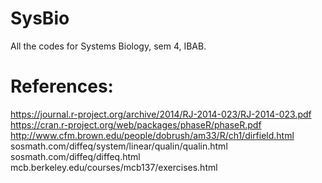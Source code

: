 # SysBio
All the codes for Systems Biology, sem 4, IBAB.

# References:
https://journal.r-project.org/archive/2014/RJ-2014-023/RJ-2014-023.pdf
https://cran.r-project.org/web/packages/phaseR/phaseR.pdf
http://www.cfm.brown.edu/people/dobrush/am33/R/ch1/dirfield.html
sosmath.com/diffeq/system/linear/qualin/qualin.html
sosmath.com/diffeq/diffeq.html
mcb.berkeley.edu/courses/mcb137/exercises.html
